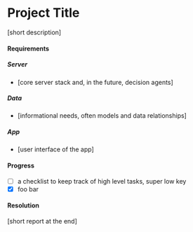 Project Title
=============

[short description]

#### Requirements

##### Server
 * [core server stack and, in the future, decision agents]

##### Data
 * [informational needs, often models and data relationships]

##### App
 * [user interface of the app]

#### Progress
- [ ] a checklist to keep track of high level tasks, super low key
- [x] foo bar

#### Resolution
 [short report at the end]
